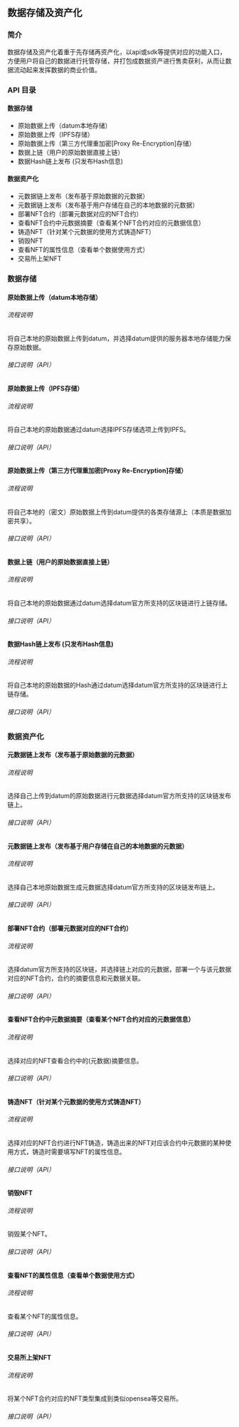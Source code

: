 ## 数据存储及资产化

### 简介

数据存储及资产化着重于先存储再资产化，以api或sdk等提供对应的功能入口，方便用户将自己的数据进行托管存储，并打包成数据资产进行售卖获利，从而让数据流动起来发挥数据的商业价值。


### API 目录

#### 数据存储

- 原始数据上传（datum本地存储）
- 原始数据上传（IPFS存储）
- 原始数据上传（第三方代理重加密[Proxy Re-Encryption]存储）
- 数据上链（用户的原始数据直接上链）
- 数据Hash链上发布 (只发布Hash信息)

#### 数据资产化

- 元数据链上发布（发布基于原始数据的元数据）
- 元数据链上发布（发布基于用户存储在自己的本地数据的元数据）
- 部署NFT合约（部署元数据对应的NFT合约）
- 查看NFT合约中元数据摘要（查看某个NFT合约对应的元数据信息）
- 铸造NFT（针对某个元数据的使用方式铸造NFT）
- 销毁NFT
- 查看NFT的属性信息（查看单个数据使用方式）
- 交易所上架NFT


### 数据存储

#### 原始数据上传（datum本地存储）

###### 流程说明

  将自己本地的原始数据上传到datum，并选择datum提供的服务器本地存储能力保存原始数据。

###### 接口说明（API）



#### 原始数据上传（IPFS存储）

###### 流程说明

  将自己本地的原始数据通过datum选择IPFS存储选项上传到IPFS。

###### 接口说明（API）



#### 原始数据上传（第三方代理重加密[Proxy Re-Encryption]存储）

###### 流程说明

  将自己本地的（密文）原始数据上传到datum提供的各类存储源上（本质是数据加密共享）。

###### 接口说明（API）




#### 数据上链（用户的原始数据直接上链）

###### 流程说明

  将自己本地的原始数据通过datum选择datum官方所支持的区块链进行上链存储。

###### 接口说明（API）



#### 数据Hash链上发布 (只发布Hash信息)

###### 流程说明

  将自己本地的原始数据的Hash通过datum选择datum官方所支持的区块链进行上链存储。

###### 接口说明（API）



### 数据资产化


#### 元数据链上发布（发布基于原始数据的元数据）

###### 流程说明

  选择自己上传到datum的原始数据进行元数据选择datum官方所支持的区块链发布链上。

###### 接口说明（API）



#### 元数据链上发布（发布基于用户存储在自己的本地数据的元数据）

###### 流程说明

  选择自己本地原始数据生成元数据选择datum官方所支持的区块链发布链上。

###### 接口说明（API）



#### 部署NFT合约（部署元数据对应的NFT合约）

###### 流程说明

  选择datum官方所支持的区块链，并选择链上对应的元数据，部署一个与该元数据对应的NFT合约，合约的摘要信息和元数据关联。

###### 接口说明（API）



#### 查看NFT合约中元数据摘要（查看某个NFT合约对应的元数据信息）

###### 流程说明

  选择对应的NFT查看合约中的(元数据)摘要信息。

###### 接口说明（API）



#### 铸造NFT（针对某个元数据的使用方式铸造NFT）

###### 流程说明

  选择对应的NFT合约进行NFT铸造，铸造出来的NFT对应该合约中元数据的某种使用方式，铸造时需要填写NFT的属性信息。

###### 接口说明（API）



#### 销毁NFT

###### 流程说明

  销毁某个NFT。

###### 接口说明（API）



#### 查看NFT的属性信息（查看单个数据使用方式）

###### 流程说明

  查看某个NFT的属性信息。

###### 接口说明（API）



#### 交易所上架NFT

###### 流程说明

  将某个NFT合约对应的NFT类型集成到类似opensea等交易所。

###### 接口说明（API）
